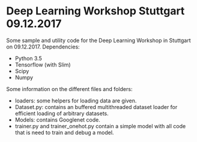 # Deep Learning Workshop Stuttgart 09.12.2017
Some sample and utility code for the Deep Learning Workshop in Stuttgart on 09.12.2017.
Dependencies:
* Python 3.5
* Tensorflow (with Slim)
* Scipy
* Numpy

Some information on the different files and folders:
* loaders: some helpers for loading data are given.
* Dataset.py: contains an buffered multithreaded dataset loader for efficient loading of arbitrary datasets.
* Models: contains Googlenet code.
* trainer.py and trainer_onehot.py contain a simple model with all code that is need to train and debug a model.